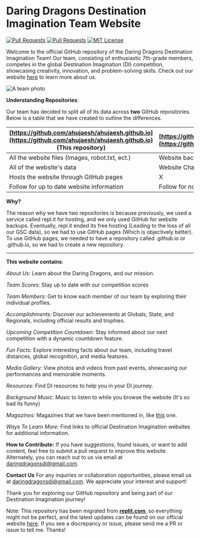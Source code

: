 # Daring Dragons Destination Imagination Team Website

  <a href="https://github.com/ahujaesh/ahujaesh.github.io/pulls"><img src="https://img.shields.io/badge/PRs-welcome-brightgreen.svg?longCache=true" alt="Pull Requests"></a>
    <a href="https://github.com/ahujaesh/ahujaesh.github.io/issues"><img src="https://img.shields.io/badge/Issues-welcome-brightgreen.svg?longCache=true" alt="Pull Requests"></a>
  <a href="https://github.com/ahujaesh/ahujaesh.github.io/blob/main/LICENSE"><img src="https://img.shields.io/badge/License-MIT-lightgrey.svg?longCache=true" alt="MIT License"></a>
  
Welcome to the official GitHub repository of the Daring Dragons Destination Imagination Team! Our team, consisting of enthusiastic 7th-grade members, competes in the global Destination Imagination (DI) competition, showcasing creativity, innovation, and problem-solving skills. Check out our website [here](https://ahujaesh.github.io) to learn more about us.

![A team photo](https://ahujaesh.github.io/photos/di7.jpeg)

**Understanding Repositories**:


Our team has decided to split all of its data across **two** GitHub repositories. Below is a table that we have created to outline the differences.

[https://github.com/ahujaesh/ahujaesh.github.io](https://github.com/ahujaesh/ahujaesh.github.io) (This repository)| [https://github.com/ahujaesh/daringdragonswebpage](https://github.com/ahujaesh/daringdragonswebpage)
---|---
All the website files (Images, robot.txt, ect.) | Website backups (v11 - v1)
All of the website's data | Website Changelog (What we changed in each version)
Hosts the website through GitHub pages | X
Follow for up to date website information | Follow for notifications on website releases

**Why?**

The reason why we have two repositories is because previously, we used a service called repl.it for hosting, and we only used GitHub for website backups. Eventually, repl.it ended its free hosting (Leading to the loss of all our GSC data), so we had to use GitHub pages (Which is objectively better). To use GitHub pages, we needed to have a repository called <username>.github.io or <orginisation>.github.io, so we had to create a new repository.

---


**This website contains**:


_About Us:_ Learn about the Daring Dragons, and our mission.


_Team Scores:_ Stay up to date with our competition scores


_Team Members:_ Get to know each member of our team by exploring their individual profiles.


_Accomplishments:_ Discover our achievements at Globals, State, and Regionals, including official results and trophies.


_Upcoming Competition Countdown:_ Stay informed about our next competition with a dynamic countdown feature.


_Fun Facts:_ Explore interesting facts about our team, including travel distances, global recognition, and media features.


_Media Gallery:_ View photos and videos from past events, showcasing our performances and memorable moments.


_Resources:_ Find DI resources to help you in your DI journey.


_Background Music:_ Music to listen to while you browse the website (It's so bad its funny)


_Magazines:_ Magazines that we have been mentioned in, like [this](https://thekatynews.com/2023/05/27/destination-imagination-global-finals-results/?Daring%20Dragons,%20Conroe%20ISD,%20THE%20WOODLANDS-Coulson%20Tough,%20Texas#:~:text=Daring%20Dragons%2C%20Conroe%20ISD%2C%20THE%20WOODLANDS%2DCoulson%20Tough%2C%20Texas) one.

_Ways To Learn More:_ Find links to official Destination Imagination websites for additional information.


**How to Contribute:**
If you have suggestions, found issues, or want to add content, feel free to submit a pull request to improve this website. Alternately, you can reach out to us via email at [daringdragonsdi@gmail.com](mailto:daringdragonsdi@gmail.com).

**Contact Us**
For any inquiries or collaboration opportunities, please email us at daringdragonsdi@gmail.com. We appreciate your interest and support!

Thank you for exploring our GitHub repository and being part of our Destination Imagination journey!


Note: This repository has been migrated from [**replit.com**](https://replit.com), so everything might not be perfect, and the latest updates can be found on our official website [here](https://ahujaesh.github.io). If you see a discrepancy or issue, please send me a PR or issue to tell me. Thanks! 
